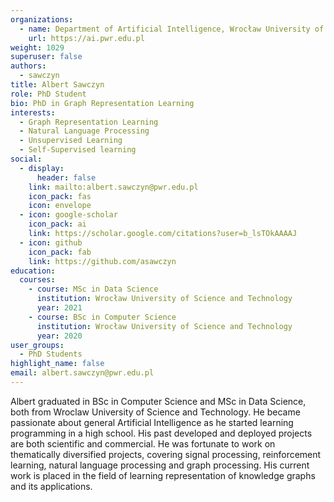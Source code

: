 ```yaml
---
organizations:
  - name: Department of Artificial Intelligence, Wrocław University of Science and Technology
    url: https://ai.pwr.edu.pl
weight: 1029
superuser: false
authors:
  - sawczyn
title: Albert Sawczyn
role: PhD Student
bio: PhD in Graph Representation Learning
interests:
  - Graph Representation Learning
  - Natural Language Processing
  - Unsupervised Learning
  - Self-Supervised learning
social:
  - display:
      header: false
    link: mailto:albert.sawczyn@pwr.edu.pl
    icon_pack: fas
    icon: envelope
  - icon: google-scholar
    icon_pack: ai
    link: https://scholar.google.com/citations?user=b_lsTOkAAAAJ
  - icon: github
    icon_pack: fab
    link: https://github.com/asawczyn
education:
  courses:
    - course: MSc in Data Science
      institution: Wrocław University of Science and Technology
      year: 2021
    - course: BSc in Computer Science
      institution: Wrocław University of Science and Technology
      year: 2020
user_groups:
  - PhD Students
highlight_name: false
email: albert.sawczyn@pwr.edu.pl
---
```

Albert graduated in BSc in Computer Science and MSc in Data Science, both from Wroclaw University of Science and Technology. He became passionate about general Artificial Intelligence as he started learning programming in a high school. His past developed and deployed projects are both scientific and commercial. He was fortunate to work on thematically diversified projects, covering signal processing, reinforcement learning, natural language processing and graph processing. His current work is placed in the field of learning representation of knowledge graphs and its applications.
